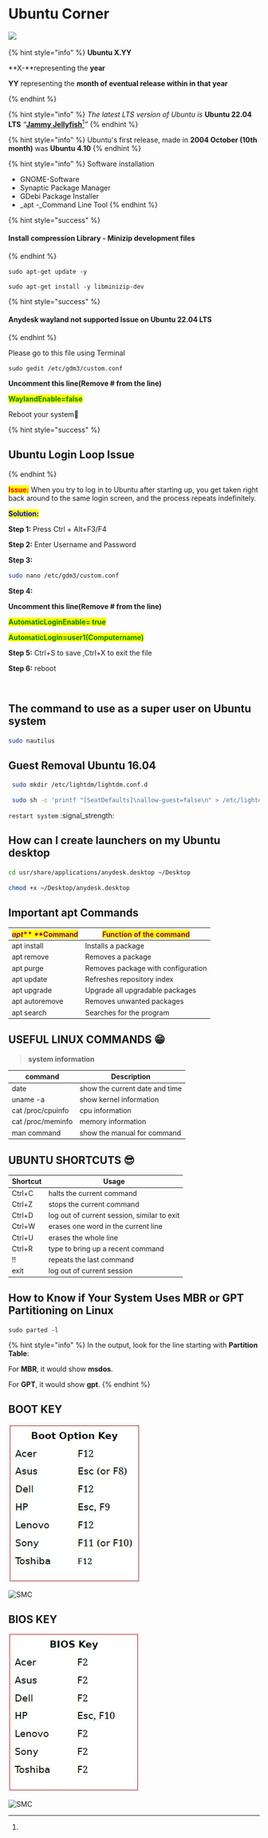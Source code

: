 # Ubuntu Corner

![](https://i.ytimg.com/vi/9DHUyz54flA/mqdefault.jpg)

{% hint style="info" %}
**Ubuntu X.YY**

**X-**representing the **year**

**YY** representing the **month of eventual release within in that year**


{% endhint %}

{% hint style="info" %}
_The latest LTS version of Ubuntu is_ **Ubuntu 22.04 LTS** _“_[**Jammy Jellyfish**](#user-content-fn-1)[^1]_”_
{% endhint %}

{% hint style="info" %}
Ubuntu's first release, made in **2004 October (10th month)** was **Ubuntu 4.10**
{% endhint %}

{% hint style="info" %}
Software installation

* GNOME-Software
* Synaptic Package Manager
* GDebi Package Installer
* _apt -_Command Line Tool
{% endhint %}

{% hint style="success" %}
#### Install compression Library - Minizip development files
{% endhint %}

```
sudo apt-get update -y
```

```
sudo apt-get install -y libminizip-dev
```

{% hint style="success" %}
#### Anydesk wayland not supported  Issue on Ubuntu 22.04 LTS
{% endhint %}

Please go to this file using Terminal

```shell
sudo gedit /etc/gdm3/custom.conf
```

**Uncomment this line(Remove # from the line)**

<mark style="color:green;">**WaylandEnable=false**</mark>

Reboot your system:bookmark:

{% hint style="success" %}
## Ubuntu Login Loop Issue
{% endhint %}

<mark style="color:red;">**Issue:**</mark> When you try to log in to Ubuntu after starting up, you get taken right back around to the same login screen, and the process repeats indefinitely.

<mark style="color:blue;">**Solution:**</mark>

**Step 1:** Press Ctrl + Alt+F3/F4

**Step 2:** Enter Username and Password&#x20;

**Step 3:**

```bash
sudo nano /etc/gdm3/custom.conf
```

**Step 4:**

**Uncomment this line(Remove # from the line)**

<mark style="color:green;">**AutomaticLoginEnable= true**</mark>     &#x20;

<mark style="color:green;">**AutomaticLogin=user1(Computername)**</mark>

**Step 5:** Ctrl+S to save ,Ctrl+X to exit the file&#x20;

**Step 6:** reboot

<div align="left">

<img src="https://img.shields.io/badge/courtesy-ITMMLP-643843" alt="">

</div>

## **The command to use as a super user on Ubuntu system**

```bash
sudo nautilus
```

## &#x20;**Guest Removal Ubuntu 16.04**

```bash
 sudo mkdir /etc/lightdm/lightdm.conf.d
```



```bash
 sudo sh -c 'printf "[SeatDefaults]\nallow-guest=false\n" > /etc/lightdm/lightdm.conf.d/50-no-guest.conf'
```

`restart system` :signal\_strength:&#x20;

## How can I create launchers on my Ubuntu desktop

```bash
cd usr/share/applications/anydesk.desktop ~/Desktop
```

```bash
chmod +x ~/Desktop/anydesk.desktop
```

## Important apt Commands

| _<mark style="color:purple;">**apt**</mark>_<mark style="color:purple;">** **</mark><mark style="color:purple;">**Command**</mark> | <mark style="color:purple;">**Function of the command**</mark> |
| ---------------------------------------------------------------------------------------------------------------------------------- | -------------------------------------------------------------- |
| apt install                                                                                                                        | Installs a package                                             |
| apt remove                                                                                                                         | Removes a package                                              |
| apt purge                                                                                                                          | Removes package with configuration                             |
| apt update                                                                                                                         | Refreshes repository index                                     |
| apt upgrade                                                                                                                        | Upgrade all upgradable packages                                |
| apt autoremove                                                                                                                     | Removes unwanted packages                                      |
| apt search                                                                                                                         | Searches for the program                                       |

## USEFUL LINUX COMMANDS :grin:&#x20;

> **system information**

| **command**       | **Description**                |
| ----------------- | ------------------------------ |
| date              | show the current date and time |
| uname -a          |  show kernel information       |
| cat /proc/cpuinfo |  cpu information               |
| cat /proc/meminfo | memory information             |
| man command       | show the manual for command    |

## UBUNTU SHORTCUTS :sunglasses:&#x20;

| **Shortcut** | **Usage**                                   |
| ------------ | ------------------------------------------- |
| Ctrl+C       | halts the current command                   |
| Ctrl+Z       | stops the current command                   |
| Ctrl+D       | log out of current session, similar to exit |
| Ctrl+W       | erases one word in the current line         |
| Ctrl+U       | erases the whole line                       |
| Ctrl+R       |  type to bring up a recent command          |
| !!           | repeats the last command                    |
| exit         | log out of current session                  |

## How to Know if Your System Uses MBR or GPT Partitioning on  Linux

```
sudo parted -l
```

{% hint style="info" %}
&#x20;In the output, look for the line starting with **Partition Table**:

&#x20;For **MBR**, it would show **msdos**.

&#x20;For **GPT**, it would show **gpt**.
{% endhint %}

## BOOT KEY

![](../.gitbook/assets/boot.JPG)

![SMC](https://img.shields.io/badge/%20courtesy-KITE-120078)

## BIOS KEY

![](../.gitbook/assets/bios.JPG)

![SMC](https://img.shields.io/badge/%20courtesy-KITE-120078)

[^1]: 
